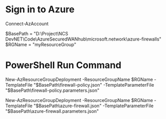 # Sign in to Azure
Connect-AzAccount

$BasePath = "D:\Project\NCS DevNET\Code\AzureSecuredWANhub\microsoft.network\azure-firewalls\"
$RGName = "myResourceGroup"

# PowerShell Run Command
New-AzResourceGroupDeployment -ResourceGroupName $RGName -TemplateFile "$BasePath\firewall-policy.json" -TemplateParameterFile "$BasePath\firewall-policy.parameters.json"

New-AzResourceGroupDeployment -ResourceGroupName $RGName -TemplateFile "$BasePath\azure-firewall.json" -TemplateParameterFile "$BasePath\azure-firewall.parameters.json"